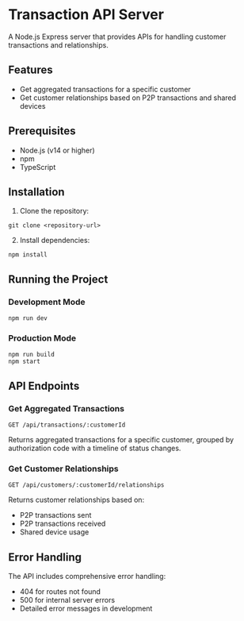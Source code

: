 # Transaction API Server

A Node.js Express server that provides APIs for handling customer transactions and relationships.

## Features

- Get aggregated transactions for a specific customer
- Get customer relationships based on P2P transactions and shared devices

## Prerequisites

- Node.js (v14 or higher)
- npm
- TypeScript

## Installation

1. Clone the repository:
```
git clone <repository-url>
```
2. Install dependencies:
```
npm install
```

## Running the Project

### Development Mode
```
npm run dev
```

### Production Mode
```
npm run build
npm start
```

## API Endpoints

### Get Aggregated Transactions
```
GET /api/transactions/:customerId
```
Returns aggregated transactions for a specific customer, grouped by authorization code with a timeline of status changes.

### Get Customer Relationships
```
GET /api/customers/:customerId/relationships
```
Returns customer relationships based on:
- P2P transactions sent
- P2P transactions received
- Shared device usage

## Error Handling

The API includes comprehensive error handling:
- 404 for routes not found
- 500 for internal server errors
- Detailed error messages in development
